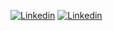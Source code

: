 [![Linkedin](https://img.shields.io/badge/LINKEDIN-blue?style=for-the-badge&logo=linkedin)](https://m.me/ok.tata.good.bye.gaya)
[![Linkedin](https://img.shields.io/badge/KAGGLE-0185255?style=for-the-badge&logo=kaggle)](https://m.me/ok.tata.good.bye.gaya)
